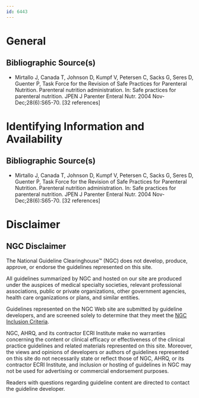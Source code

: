 ```yaml
---
id: 6443
---
```


# General

## Bibliographic Source(s)

- Mirtallo J, Canada T, Johnson D, Kumpf V, Petersen C, Sacks G, Seres D, Guenter P, Task Force for the Revision of Safe Practices for Parenteral Nutrition. Parenteral nutrition administration. In: Safe practices for parenteral nutrition. JPEN J Parenter Enteral Nutr. 2004 Nov-Dec;28(6):S65-70. [32 references]

# Identifying Information and Availability

## Bibliographic Source(s)

- Mirtallo J, Canada T, Johnson D, Kumpf V, Petersen C, Sacks G, Seres D, Guenter P, Task Force for the Revision of Safe Practices for Parenteral Nutrition. Parenteral nutrition administration. In: Safe practices for parenteral nutrition. JPEN J Parenter Enteral Nutr. 2004 Nov-Dec;28(6):S65-70. [32 references]

# Disclaimer

## NGC Disclaimer

The National Guideline Clearinghouse™ (NGC) does not develop, produce, approve, or endorse the guidelines represented on this site.

All guidelines summarized by NGC and hosted on our site are produced under the auspices of medical specialty societies, relevant professional associations, public or private organizations, other government agencies, health care organizations or plans, and similar entities.

Guidelines represented on the NGC Web site are submitted by guideline developers, and are screened solely to determine that they meet the [NGC Inclusion Criteria](/help-and-about/summaries/inclusion-criteria).

NGC, AHRQ, and its contractor ECRI Institute make no warranties concerning the content or clinical efficacy or effectiveness of the clinical practice guidelines and related materials represented on this site. Moreover, the views and opinions of developers or authors of guidelines represented on this site do not necessarily state or reflect those of NGC, AHRQ, or its contractor ECRI Institute, and inclusion or hosting of guidelines in NGC may not be used for advertising or commercial endorsement purposes.

Readers with questions regarding guideline content are directed to contact the guideline developer.

